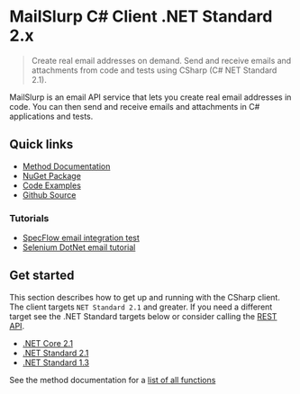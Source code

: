 # MailSlurp C\# Client .NET Standard 2.x

> Create real email addresses on demand. Send and receive emails and attachments from code and tests using CSharp (C# NET Standard 2.1).

MailSlurp is an email API service that lets you create real email addresses in code. You can then send and receive emails and attachments in C# applications and tests.

## Quick links

- [Method Documentation](https://github.com/mailslurp/mailslurp-client-csharp-netstandard-2x)
- [NuGet Package](https://www.nuget.org/packages/mailslurp_netstandard_2x/)
- [Code Examples](https://github.com/mailslurp/examples)
- [Github Source](https://github.com/mailslurp/mailslurp-client-csharp-netstandard-2x)

### Tutorials
- [SpecFlow email integration test](https://www.mailslurp.com/examples/specflow-test-email-accounts/)
- [Selenium DotNet email tutorial](https://www.mailslurp.com/examples/test-emails-selenium-dotnet-csharp/)

## Get started

This section describes how to get up and running with the CSharp client. The client targets `NET Standard 2.1` and greater. If you need a different target see the .NET Standard targets below or consider calling the [REST API](https://www.mailslurp.com/docs/api/).

- [.NET Core 2.1](https://github.com/mailslurp/mailslurp-client-csharp)
- [.NET Standard 2.1](https://github.com/mailslurp/mailslurp-client-csharp-netstandard-2x)
- [.NET Standard 1.3](https://github.com/mailslurp/mailslurp-client-csharp-netstandard-1x)

See the method documentation for a [list of all functions](https://github.com/mailslurp/mailslurp-client-csharp-netstandard-2x)